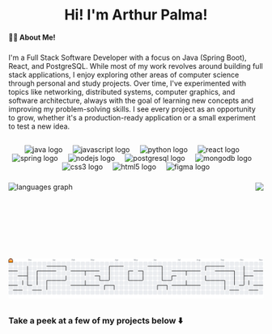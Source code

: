  <h1 align="center">Hi! I'm Arthur Palma!</h1>  

**👨‍💻 About Me!**

###

<p align="left">I'm a Full Stack Software Developer with a focus on Java (Spring Boot), React, and PostgreSQL. While most of my work revolves around building full stack applications, I enjoy exploring other areas of computer science through personal and study projects. Over time, I've experimented with topics like networking, distributed systems, computer graphics, and software architecture, always with the goal of learning new concepts and improving my problem-solving skills. I see every project as an opportunity to grow, whether it's a production-ready application or a small experiment to test a new idea.
</p>

###

##

<div align="center">
  <img src="https://cdn.jsdelivr.net/gh/devicons/devicon/icons/java/java-original.svg" height="30" alt="java logo"  />
  <img width="12" />
  <img src="https://cdn.jsdelivr.net/gh/devicons/devicon/icons/javascript/javascript-original.svg" height="30" alt="javascript logo"  />
  <img width="12" />
  <img src="https://cdn.jsdelivr.net/gh/devicons/devicon/icons/python/python-original.svg" height="30" alt="python logo"  />
  <img width="12" />
  <img src="https://cdn.jsdelivr.net/gh/devicons/devicon/icons/react/react-original.svg" height="30" alt="react logo"  />
  <img width="12" />
  <img src="https://cdn.jsdelivr.net/gh/devicons/devicon/icons/spring/spring-original.svg" height="30" alt="spring logo"  />
  <img width="12" />
  <img src="https://cdn.jsdelivr.net/gh/devicons/devicon/icons/nodejs/nodejs-original.svg" height="30" alt="nodejs logo"  />
  <img width="12" />
  <img src="https://cdn.jsdelivr.net/gh/devicons/devicon/icons/postgresql/postgresql-original.svg" height="30" alt="postgresql logo"  />
  <img width="12" />
  <img src="https://cdn.jsdelivr.net/gh/devicons/devicon/icons/mongodb/mongodb-original.svg" height="30" alt="mongodb logo"  />
  <img width="12" />
  <img src="https://cdn.jsdelivr.net/gh/devicons/devicon/icons/css3/css3-original.svg" height="30" alt="css3 logo"  />
  <img width="12" />
  <img src="https://cdn.jsdelivr.net/gh/devicons/devicon/icons/html5/html5-original.svg" height="30" alt="html5 logo"  />
  <img width="12" />
  <img src="https://cdn.jsdelivr.net/gh/devicons/devicon/icons/figma/figma-original.svg" height="30" alt="figma logo"  />
</div>

###

<img align="right" height="150" src="https://gifdb.com/images/high/cute-chainsaw-man-pochita-spinning-yqr2qfh1b5mo7n0n.webp"  />

###

<div align="left">
  <img src="https://github-readme-stats.vercel.app/api/top-langs?username=arthur-palma&locale=pt-br&hide_title=true&layout=compact&card_width=320&langs_count=7&theme=darcula&hide_border=true" height="150" alt="languages graph"  />
</div>

###

<picture>
  <source media="(prefers-color-scheme: dark)" srcset="https://raw.githubusercontent.com/arthur-palma/arthur-palma/output/pacman-contribution-graph-dark.svg">
  <source media="(prefers-color-scheme: light)" srcset="https://raw.githubusercontent.com/arthur-palma/arthur-palma/output/pacman-contribution-graph.svg">
  <img alt="pacman contribution graph" src="https://raw.githubusercontent.com/arthur-palma/arthur-palma/output/pacman-contribution-graph.svg">
</picture>

###


##


### **Take a peek at a few of my projects below ⬇️**


